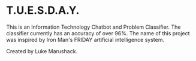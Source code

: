 # T.U.E.S.D.A.Y.
This is an Information Technology Chatbot and Problem Classifier. The classifier currently has an accuracy of over 96%. The name of this project was inspired by Iron Man's FRIDAY artificial intelligence system.

Created by Luke Marushack.